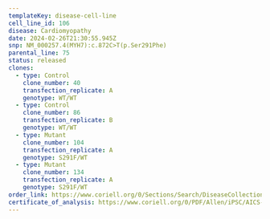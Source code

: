 ```yaml
---
templateKey: disease-cell-line
cell_line_id: 106
disease: Cardiomyopathy
date: 2024-02-26T21:30:55.945Z
snp: NM_000257.4(MYH7):c.872C>T(p.Ser291Phe)
parental_line: 75
status: released
clones:
  - type: Control
    clone_number: 40
    transfection_replicate: A
    genotype: WT/WT
  - type: Control
    clone_number: 86
    transfection_replicate: B
    genotype: WT/WT
  - type: Mutant
    clone_number: 104
    transfection_replicate: A
    genotype: S291F/WT
  - type: Mutant
    clone_number: 134
    transfection_replicate: A
    genotype: S291F/WT
order_link: https://www.coriell.org/0/Sections/Search/DiseaseCollection_Detail.aspx?Ref=AICS-0106&Product=CiPSC&PgId=166
certificate_of_analysis: https://www.coriell.org/0/PDF/Allen/iPSC/AICS-0106_CofA.pdf
---
```

